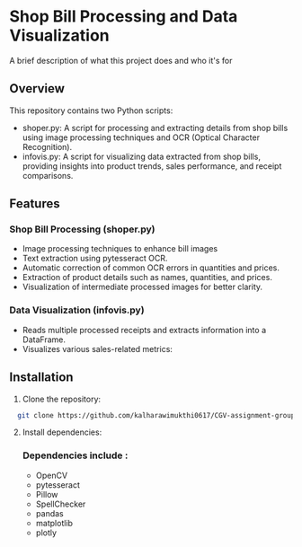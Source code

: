 
# Shop Bill Processing and Data Visualization

A brief description of what this project does and who it's for


## Overview

This repository contains two Python scripts:
- shoper.py: A script for processing and extracting details from shop bills using image processing techniques and OCR (Optical Character Recognition).
- infovis.py: A script for visualizing data extracted from shop bills, providing insights into product trends, sales performance, and receipt comparisons.

## Features
### Shop Bill Processing (shoper.py)
- Image processing techniques to enhance bill images
- Text extraction using pytesseract OCR.
- Automatic correction of common OCR errors in quantities and prices.
- Extraction of product details such as names, quantities, and prices.
- Visualization of intermediate processed images for better clarity.

### Data Visualization (infovis.py)
- Reads multiple processed receipts and extracts information into a DataFrame.
- Visualizes various sales-related metrics:

## Installation

1. Clone the repository:
```bash
  git clone https://github.com/kalharawimukthi0617/CGV-assignment-group-K.git
```
 2. Install dependencies: 
    ### Dependencies include :
    - OpenCV
    - pytesseract
    - Pillow
    - SpellChecker
    - pandas
    - matplotlib
    - plotly

